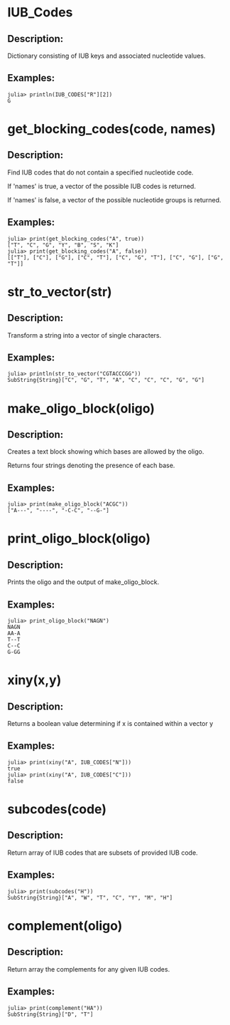 # IUB_Codes

## Description:
Dictionary consisting of IUB keys and associated nucleotide values.

## Examples:
```julia-repl
julia> println(IUB_CODES["R"][2])
G
```

# get_blocking_codes(code, names)

## Description:
Find IUB codes that do not contain a specified nucleotide code.

If 'names' is true, a vector of the possible IUB codes is returned. 

If 'names' is false, a vector of the possible nucleotide groups is returned.

## Examples:
```julia-repl
julia> print(get_blocking_codes("A", true))
["T", "C", "G", "Y", "B", "S", "K"]
julia> print(get_blocking_codes("A", false))
[["T"], ["C"], ["G"], ["C", "T"], ["C", "G", "T"], ["C", "G"], ["G", "T"]]
```

# str_to_vector(str)

## Description:
Transform a string into a vector of single characters.

## Examples:
```julia-repl
julia> println(str_to_vector("CGTACCCGG"))
SubString{String}["C", "G", "T", "A", "C", "C", "C", "G", "G"]
```

# make_oligo_block(oligo)

## Description:
Creates a text block showing which bases are allowed by the oligo. 

Returns four strings denoting the presence of each base.

## Examples:
```julia-repl
julia> print(make_oligo_block("ACGC"))
["A---", "----", "-C-C", "--G-"]
```

# print_oligo_block(oligo)

## Description:
Prints the oligo and the output of make_oligo_block.

## Examples:
```julia-repl
julia> print_oligo_block("NAGN")
NAGN
AA-A
T--T
C--C
G-GG
```

# xiny(x,y)

## Description:
Returns a boolean value determining if x is contained within a vector y

## Examples:
```julia-repl
julia> print(xiny("A", IUB_CODES["N"]))
true
julia> print(xiny("A", IUB_CODES["C"]))
false
```

# subcodes(code)

## Description:
Return array of IUB codes that are subsets of provided IUB code.

## Examples:
```julia-repl
julia> print(subcodes("H"))
SubString{String}["A", "W", "T", "C", "Y", "M", "H"]
```

# complement(oligo)

## Description:
Return array the complements for any given IUB codes.

## Examples:
```julia-repl
julia> print(complement("HA"))
SubString{String}["D", "T"]
```
